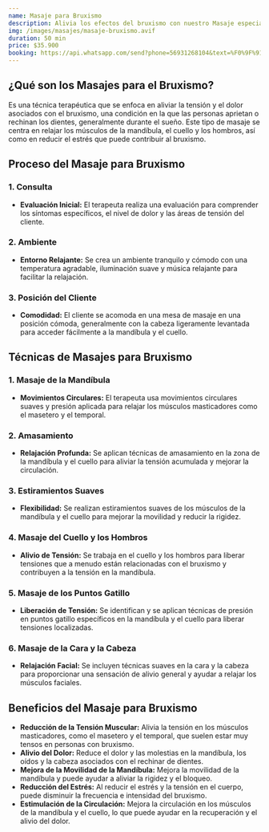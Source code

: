 ```yaml
---
name: Masaje para Bruxismo
description: Alivia los efectos del bruxismo con nuestro Masaje especializado. Diseñado para reducir la tensión en la mandíbula y mejorar el bienestar general, este tratamiento profesional ayuda a disminuir el estrés y la rigidez muscular relacionados con el bruxismo.
img: /images/masajes/masaje-bruxismo.avif
duration: 50 min
price: $35.900
booking: https://api.whatsapp.com/send?phone=56931268104&text=%F0%9F%91%8B%F0%9F%8F%BB%20%C2%A1Hola!%20Quisiera%20agendar%20una%20hora%20para%20el%20masaje%20para%20bruxismo.
---
```


## ¿Qué son los Masajes para el Bruxismo?

Es una técnica terapéutica que se enfoca en aliviar la tensión y el dolor asociados con el bruxismo, una condición en la que las personas aprietan o rechinan los dientes, generalmente durante el sueño. Este tipo de masaje se centra en relajar los músculos de la mandíbula, el cuello y los hombros, así como en reducir el estrés que puede contribuir al bruxismo.

## Proceso del Masaje para Bruxismo

### 1. Consulta

- **Evaluación Inicial:** El terapeuta realiza una evaluación para comprender los síntomas específicos, el nivel de dolor y las áreas de tensión del cliente.

### 2. Ambiente

- **Entorno Relajante:** Se crea un ambiente tranquilo y cómodo con una temperatura agradable, iluminación suave y música relajante para facilitar la relajación.

### 3. Posición del Cliente

- **Comodidad:** El cliente se acomoda en una mesa de masaje en una posición cómoda, generalmente con la cabeza ligeramente levantada para acceder fácilmente a la mandíbula y el cuello.

## Técnicas de Masajes para Bruxismo

### 1. Masaje de la Mandíbula

- **Movimientos Circulares:** El terapeuta usa movimientos circulares suaves y presión aplicada para relajar los músculos masticadores como el masetero y el temporal.

### 2. Amasamiento

- **Relajación Profunda:** Se aplican técnicas de amasamiento en la zona de la mandíbula y el cuello para aliviar la tensión acumulada y mejorar la circulación.

### 3. Estiramientos Suaves

- **Flexibilidad:** Se realizan estiramientos suaves de los músculos de la mandíbula y el cuello para mejorar la movilidad y reducir la rigidez.

### 4. Masaje del Cuello y los Hombros

- **Alivio de Tensión:** Se trabaja en el cuello y los hombros para liberar tensiones que a menudo están relacionadas con el bruxismo y contribuyen a la tensión en la mandíbula.

### 5. Masaje de los Puntos Gatillo

- **Liberación de Tensión:** Se identifican y se aplican técnicas de presión en puntos gatillo específicos en la mandíbula y el cuello para liberar tensiones localizadas.

### 6. Masaje de la Cara y la Cabeza

- **Relajación Facial:** Se incluyen técnicas suaves en la cara y la cabeza para proporcionar una sensación de alivio general y ayudar a relajar los músculos faciales.

## Beneficios del Masaje para Bruxismo

- **Reducción de la Tensión Muscular:** Alivia la tensión en los músculos masticadores, como el masetero y el temporal, que suelen estar muy tensos en personas con bruxismo.
- **Alivio del Dolor:** Reduce el dolor y las molestias en la mandíbula, los oídos y la cabeza asociados con el rechinar de dientes.
- **Mejora de la Movilidad de la Mandíbula:** Mejora la movilidad de la mandíbula y puede ayudar a aliviar la rigidez y el bloqueo.
- **Reducción del Estrés:** Al reducir el estrés y la tensión en el cuerpo, puede disminuir la frecuencia e intensidad del bruxismo.
- **Estimulación de la Circulación:** Mejora la circulación en los músculos de la mandíbula y el cuello, lo que puede ayudar en la recuperación y el alivio del dolor.
